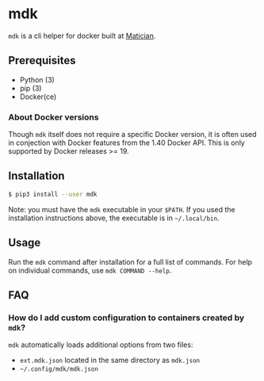 # mdk

`mdk` is a cli helper for docker built at [Matician](https://matician.com/).

## Prerequisites
* Python (3)
* pip (3)
* Docker(ce)

### About Docker versions
Though `mdk` itself does not require a specific Docker version, it is often used in conjection with Docker features from the 1.40 Docker API. This is only supported by Docker releases >= 19.

## Installation
```sh
$ pip3 install --user mdk
```

Note: you must have the `mdk` executable in your `$PATH`. If you used the installation instructions above, the executable is in `~/.local/bin`.

## Usage
Run the `mdk` command after installation for a full list of commands. For help on individual commands, use `mdk COMMAND --help`.

## FAQ

### How do I add custom configuration to containers created by `mdk`?
`mdk` automatically loads additional options from two files:
* `ext.mdk.json` located in the same directory as `mdk.json`
* `~/.config/mdk/mdk.json`
